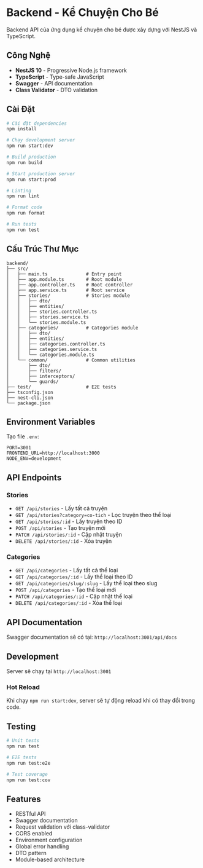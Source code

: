 # Backend - Kể Chuyện Cho Bé

Backend API của ứng dụng kể chuyện cho bé được xây dựng với NestJS và TypeScript.

## Công Nghệ

- **NestJS 10** - Progressive Node.js framework
- **TypeScript** - Type-safe JavaScript
- **Swagger** - API documentation
- **Class Validator** - DTO validation

## Cài Đặt

```bash
# Cài đặt dependencies
npm install

# Chạy development server
npm run start:dev

# Build production
npm run build

# Start production server
npm run start:prod

# Linting
npm run lint

# Format code
npm run format

# Run tests
npm run test
```

## Cấu Trúc Thư Mục

```
backend/
├── src/
│   ├── main.ts              # Entry point
│   ├── app.module.ts        # Root module
│   ├── app.controller.ts    # Root controller
│   ├── app.service.ts       # Root service
│   ├── stories/             # Stories module
│   │   ├── dto/
│   │   ├── entities/
│   │   ├── stories.controller.ts
│   │   ├── stories.service.ts
│   │   └── stories.module.ts
│   ├── categories/          # Categories module
│   │   ├── dto/
│   │   ├── entities/
│   │   ├── categories.controller.ts
│   │   ├── categories.service.ts
│   │   └── categories.module.ts
│   └── common/              # Common utilities
│       ├── dto/
│       ├── filters/
│       ├── interceptors/
│       └── guards/
├── test/                    # E2E tests
├── tsconfig.json
├── nest-cli.json
└── package.json
```

## Environment Variables

Tạo file `.env`:

```
PORT=3001
FRONTEND_URL=http://localhost:3000
NODE_ENV=development
```

## API Endpoints

### Stories
- `GET /api/stories` - Lấy tất cả truyện
- `GET /api/stories?category=co-tich` - Lọc truyện theo thể loại
- `GET /api/stories/:id` - Lấy truyện theo ID
- `POST /api/stories` - Tạo truyện mới
- `PATCH /api/stories/:id` - Cập nhật truyện
- `DELETE /api/stories/:id` - Xóa truyện

### Categories
- `GET /api/categories` - Lấy tất cả thể loại
- `GET /api/categories/:id` - Lấy thể loại theo ID
- `GET /api/categories/slug/:slug` - Lấy thể loại theo slug
- `POST /api/categories` - Tạo thể loại mới
- `PATCH /api/categories/:id` - Cập nhật thể loại
- `DELETE /api/categories/:id` - Xóa thể loại

## API Documentation

Swagger documentation sẽ có tại: `http://localhost:3001/api/docs`

## Development

Server sẽ chạy tại `http://localhost:3001`

### Hot Reload

Khi chạy `npm run start:dev`, server sẽ tự động reload khi có thay đổi trong code.

## Testing

```bash
# Unit tests
npm run test

# E2E tests
npm run test:e2e

# Test coverage
npm run test:cov
```

## Features

- RESTful API
- Swagger documentation
- Request validation với class-validator
- CORS enabled
- Environment configuration
- Global error handling
- DTO pattern
- Module-based architecture
